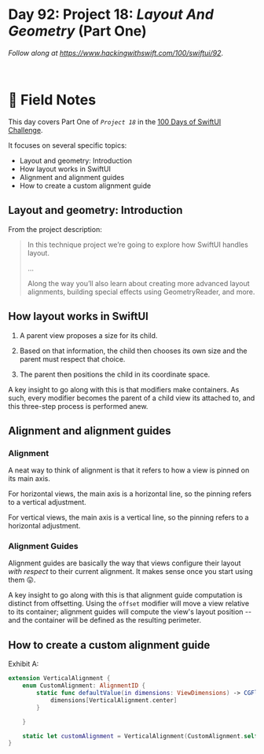 # Day 92: Project 18: _Layout And Geometry_ (Part One)

_Follow along at https://www.hackingwithswift.com/100/swiftui/92_.

<br/>


# 📒 Field Notes

This day covers Part One of _`Project 18`_ in the [100 Days of SwiftUI Challenge](https://www.hackingwithswift.com/100/swiftui/92).

It focuses on several specific topics:

- Layout and geometry: Introduction
- How layout works in SwiftUI
- Alignment and alignment guides
- How to create a custom alignment guide



## Layout and geometry: Introduction

From the project description:

> In this technique project we’re going to explore how SwiftUI handles layout.
>
> ...
>
> Along the way you’ll also learn about creating more advanced layout alignments, building special effects using GeometryReader, and more.



## How layout works in SwiftUI

1. A parent view proposes a size for its child.

2. Based on that information, the child then chooses its own size and the parent must respect that choice.

3. The parent then positions the child in its coordinate space.


A key insight to go along with this is that modifiers make containers. As such, every modifier becomes the parent of a child view its attached to, and this three-step process is performed anew.


## Alignment and alignment guides

### Alignment

A neat way to think of alignment is that it refers to how a view is pinned on its main axis.

For horizontal views, the main axis is a horizontal line, so the pinning refers to a vertical adjustment.

For vertical views, the main axis is a vertical line, so the pinning refers to a horizontal adjustment.


### Alignment Guides

Alignment guides are basically the way that views configure their layout _with respect_ to their current alignment. It makes sense once you start using them 😛.

A key insight to go along with this is that alignment guide computation is distinct from offsetting. Using the `offset` modifier will move a view relative to its container; alignment guides will compute the view's layout position -- and the container will be defined as the resulting perimeter.


## How to create a custom alignment guide

Exhibit A:

```swift
extension VerticalAlignment {
    enum CustomAlignment: AlignmentID {
        static func defaultValue(in dimensions: ViewDimensions) -> CGFloat {
            dimensions[VerticalAlignment.center]
        }

    }

    static let customAlignment = VerticalAlignment(CustomAlignment.self)
}

```
